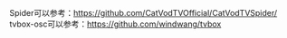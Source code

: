 Spider可以参考：https://github.com/CatVodTVOfficial/CatVodTVSpider/
tvbox-osc可以参考：https://github.com/windwang/tvbox

